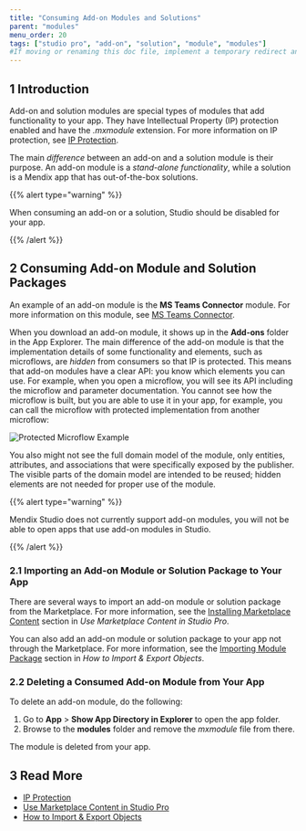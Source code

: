 ```yaml
---
title: "Consuming Add-on Modules and Solutions"
parent: "modules"
menu_order: 20
tags: ["studio pro", "add-on", "solution", "module", "modules"]
#If moving or renaming this doc file, implement a temporary redirect and let the respective team know they should update the URL in the product. See Mapping to Products for more details.
---
```


## 1 Introduction

Add-on and solution modules are special types of modules that add functionality to your app. They have Intellectual Property (IP) protection enabled and have the *.mxmodule* extension. For more information on IP protection, see [IP Protection](/appstore/creating-content/sol-ip-protection). 

The main *difference* between an add-on and a solution module is their purpose. An add-on module is a *stand-alone functionality*, while a solution is a Mendix app that has out-of-the-box solutions. 

{{% alert type="warning" %}}

When consuming an add-on or a solution, Studio should be disabled for your app. 

{{% /alert %}}

## 2 Consuming Add-on Module and Solution Packages

An example of an add-on module is the **MS Teams Connector** module. For more information on this module, see [MS Teams Connector](/appstore/app-services/ms-teams-connector).

When you download an add-on module, it shows up in the **Add-ons** folder in the App Explorer. The main difference of the add-on module is that the implementation details of some functionality and elements, such as microflows, are *hidden* from consumers so that IP is protected. This means that add-on modules have a clear API: you know which elements you can use. For example, when you open a microflow, you will see its API including the microflow and parameter documentation. You cannot see how the microflow is built, but you are able to use it in your app, for example, you can call the microflow with protected implementation from another microflow:

![Protected Microflow Example](C:\Users\Maria.Shaposhnikova\Documents\docs\content\refguide\attachments\add-on-and-solution-modules\protected-microflow.png)

You also might not see the full domain model of the module, only entities, attributes, and associations that were specifically exposed by the publisher. The visible parts of the domain model are intended to be reused; hidden elements are not needed for proper use of the module.

{{% alert type="warning" %}}

Mendix Studio does not currently support add-on modules, you will not be able to open apps that use add-on modules in Studio.

{{% /alert %}}

### 2.1  Importing an Add-on Module or Solution Package to Your App

There are several ways to import an add-on module or solution package from the Marketplace. For more information, see the [Installing Marketplace Content](/appstore/general/app-store-content#install) section in *Use Marketplace Content in Studio Pro*.

You can also add an add-on module or solution package to your app not through the Marketplace. For more information, see the [Importing Module Package](/howto/integration/importing-and-exporting-objects#import-module) section in *How to Import & Export Objects*. 

### 2.2 Deleting a Consumed Add-on Module from Your App

To delete an add-on module, do the following:

1. Go to  **App** > **Show App Directory in Explorer** to open the app folder.
2. Browse to the **modules** folder and remove the *mxmodule* file from there.

The module is deleted from your app.

## 3 Read More

* [IP Protection](/appstore/creating-content/sol-ip-protection)
* [Use Marketplace Content in Studio Pro](/appstore/general/app-store-content)
* [How to Import & Export Objects](/howto/integration/importing-and-exporting-objects)


